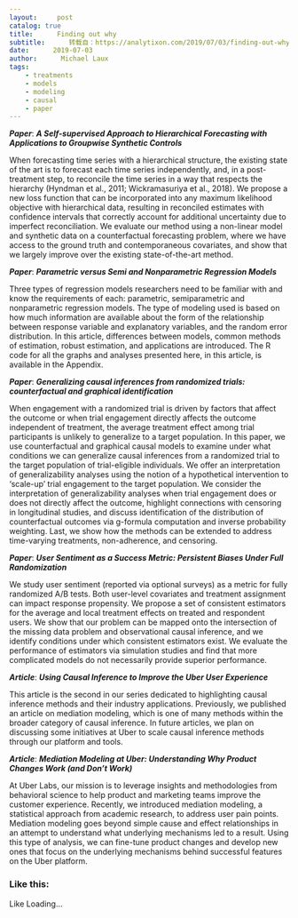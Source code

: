 ```yaml
---
layout:     post
catalog: true
title:      Finding out why
subtitle:      转载自：https://analytixon.com/2019/07/03/finding-out-why-5/
date:      2019-07-03
author:      Michael Laux
tags:
    - treatments
    - models
    - modeling
    - causal
    - paper
---
```


***Paper***: ***A Self-supervised Approach to Hierarchical Forecasting with Applications to Groupwise Synthetic Controls***

When forecasting time series with a hierarchical structure, the existing state of the art is to forecast each time series independently, and, in a post-treatment step, to reconcile the time series in a way that respects the hierarchy (Hyndman et al., 2011; Wickramasuriya et al., 2018). We propose a new loss function that can be incorporated into any maximum likelihood objective with hierarchical data, resulting in reconciled estimates with confidence intervals that correctly account for additional uncertainty due to imperfect reconciliation. We evaluate our method using a non-linear model and synthetic data on a counterfactual forecasting problem, where we have access to the ground truth and contemporaneous covariates, and show that we largely improve over the existing state-of-the-art method.

***Paper***: ***Parametric versus Semi and Nonparametric Regression Models***

Three types of regression models researchers need to be familiar with and know the requirements of each: parametric, semiparametric and nonparametric regression models. The type of modeling used is based on how much information are available about the form of the relationship between response variable and explanatory variables, and the random error distribution. In this article, differences between models, common methods of estimation, robust estimation, and applications are introduced. The R code for all the graphs and analyses presented here, in this article, is available in the Appendix.

***Paper***: ***Generalizing causal inferences from randomized trials: counterfactual and graphical identification***

When engagement with a randomized trial is driven by factors that affect the outcome or when trial engagement directly affects the outcome independent of treatment, the average treatment effect among trial participants is unlikely to generalize to a target population. In this paper, we use counterfactual and graphical causal models to examine under what conditions we can generalize causal inferences from a randomized trial to the target population of trial-eligible individuals. We offer an interpretation of generalizability analyses using the notion of a hypothetical intervention to ‘scale-up’ trial engagement to the target population. We consider the interpretation of generalizability analyses when trial engagement does or does not directly affect the outcome, highlight connections with censoring in longitudinal studies, and discuss identification of the distribution of counterfactual outcomes via g-formula computation and inverse probability weighting. Last, we show how the methods can be extended to address time-varying treatments, non-adherence, and censoring.

***Paper***: ***User Sentiment as a Success Metric: Persistent Biases Under Full Randomization***

We study user sentiment (reported via optional surveys) as a metric for fully randomized A/B tests. Both user-level covariates and treatment assignment can impact response propensity. We propose a set of consistent estimators for the average and local treatment effects on treated and respondent users. We show that our problem can be mapped onto the intersection of the missing data problem and observational causal inference, and we identify conditions under which consistent estimators exist. We evaluate the performance of estimators via simulation studies and find that more complicated models do not necessarily provide superior performance.

***Article***: ***Using Causal Inference to Improve the Uber User Experience***

This article is the second in our series dedicated to highlighting causal inference methods and their industry applications. Previously, we published an article on mediation modeling, which is one of many methods within the broader category of causal inference. In future articles, we plan on discussing some initiatives at Uber to scale causal inference methods through our platform and tools.

***Article***: ***Mediation Modeling at Uber: Understanding Why Product Changes Work (and Don’t Work)***

At Uber Labs, our mission is to leverage insights and methodologies from behavioral science to help product and marketing teams improve the customer experience. Recently, we introduced mediation modeling, a statistical approach from academic research, to address user pain points. Mediation modeling goes beyond simple cause and effect relationships in an attempt to understand what underlying mechanisms led to a result. Using this type of analysis, we can fine-tune product changes and develop new ones that focus on the underlying mechanisms behind successful features on the Uber platform.

### Like this:

Like Loading...
